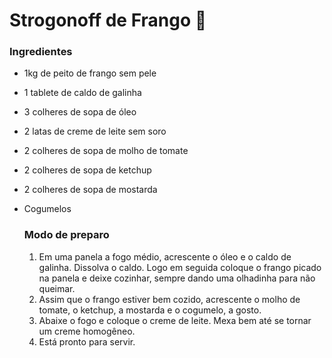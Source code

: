# Strogonoff de Frango :chicken:

### Ingredientes 

- 1kg de peito de frango sem pele

- 1 tablete de caldo de galinha

- 3 colheres de sopa de óleo

- 2 latas de creme de leite sem soro

- 2 colheres de sopa de molho de tomate

- 2 colheres de sopa de ketchup

- 2 colheres de sopa de mostarda

- Cogumelos

  ### Modo de preparo

  1. Em uma panela a fogo médio, acrescente o óleo e o caldo de galinha. Dissolva o caldo. Logo em seguida coloque o frango picado na panela e deixe cozinhar, sempre dando uma olhadinha para não queimar.
  2. Assim que o frango estiver bem cozido, acrescente o molho de tomate, o ketchup, a mostarda e o cogumelo, a gosto.
  3. Abaixe o fogo e coloque o creme de leite. Mexa bem até se tornar um creme homogêneo.
  4. Está pronto para servir.